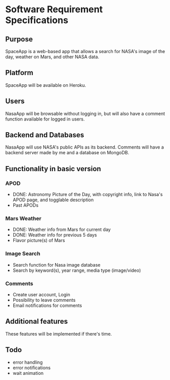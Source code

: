 # Software Requirement Specifications

## Purpose

SpaceApp is a web-based app that allows a search for NASA's image of the day, weather on Mars, and other NASA data.

## Platform

SpaceApp will be available on Heroku.

## Users

NasaApp will be browsable without logging in, but will also have a comment function available for logged in users.

## Backend and Databases

NasaApp will use NASA's public APIs as its backend. Comments will have a backend server made by me and a database on MongoDB.

## Functionality in basic version
### APOD
- DONE: Astronomy Picture of the Day, with copyright info, link to Nasa's APOD page, and togglable description
- Past APODs

### Mars Weather
- DONE: Weather info from Mars for current day
- DONE: Weather info for previous 5 days
- Flavor picture(s) of Mars

### Image Search
- Search function for Nasa image database
- Search by keyword(s), year range, media type (image/video)

### Comments
- Create user account, Login
- Possibility to leave comments
- Email notifications for comments

## Additional features
These features will be implemented if there's time.

## Todo
- error handling
- error notifications
- wait animation
